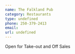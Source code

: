 ```yaml
---
name: The Falkland Pub
category: Restaurants
type: undefined
phone: 250-379-2413
email: 
url: undefined
---
```


Open for Take-out and Off Sales
